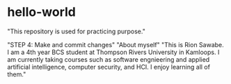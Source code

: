 # hello-world
"This repository is used for practicing purpose."

"STEP 4: Make and commit changes"
"About myself"
"This is Rion Sawabe. I am a 4th year BCS student at Thompson Rivers University in Kamloops. I am currently taking courses such as software engnieering and applied artificial intelligence, computer security, and HCI. I enjoy learning all of them."

